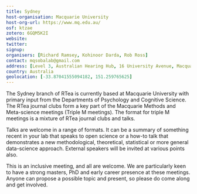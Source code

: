 ```yaml
---
title: Sydney
host-organisation: Macquarie University
host-org-url: https://www.mq.edu.au/
osf: ktzae
zotero: 6GQM5K2I
website: 
twitter: 
signup: 
organisers: [Richard Ramsey, Kohinoor Darda, Rob Ross]
contact: mqsobalab@gmail.com
address: [Level 3, Australian Hearing Hub, 16 University Avenue, Macquarie University, Sydney NSW 2109]
country: Australia
geolocation: [-33.87041555094182, 151.259765625]
---
```


The Sydney branch of RTea is currently based at Macquarie University with primary input from the Departments of Psychology and Cognitive Science. The RTea journal clubs form a key part of the Macquarie Methods and Meta-science meetings (Triple M meetings). The format for triple M meetings is a mixture of RTea journal clubs and talks. 

Talks are welcome in a range of formats. It can be a summary of something recent in your lab that speaks to open science or a how-to talk that demonstrates a new methodological, theoretical, statistical or more general data-science approach. External speakers will be invited at various points also.

This is an inclusive meeting, and all are welcome. We are particularly keen to have a strong masters, PhD and early career presence at these meetings. Anyone can propose a possible topic and present, so please do come along and get involved.
